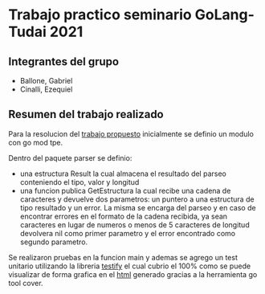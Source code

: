 # Trabajo practico seminario GoLang-Tudai 2021

## Integrantes del grupo

- Ballone, Gabriel
- Cinalli, Ezequiel

## Resumen del trabajo realizado

Para la resolucion del [trabajo propuesto](https://github.com/juanpablopizarro/tudai2021) inicialmente se definio un modulo con go mod tpe.

Dentro del paquete parser se definio:

- una estructura Result la cual almacena el resultado del parseo conteniendo el tipo, valor y longitud
- una funcion publica GetEstructura la cual recibe una cadena de caracteres y devuelve dos parametros: un puntero a una estructura de tipo resultado y un error. La misma se encarga del parseo y en caso de encontrar errores en el formato de la cadena recibida, ya sean caracteres en lugar de numeros o menos de 5 caracteres de longitud devolvera nil como primer parametro y el error encontrado como segundo parametro.

Se realizaron pruebas en la funcion main y ademas se agrego un test unitario utilizando la libreria [testify](https://github.com/stretchr/testify) el cual cubrio el 100% como se puede visualizar de forma grafica en el [html](https://ezequielcinalli.github.io/seminario-go) generado gracias a la herramienta go tool cover.
